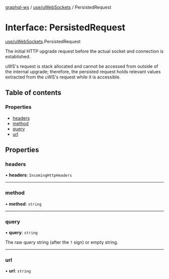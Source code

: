[graphql-ws](../README.md) / [use/uWebSockets](../modules/use_uwebsockets.md) / PersistedRequest

# Interface: PersistedRequest

[use/uWebSockets](../modules/use_uwebsockets.md).PersistedRequest

The initial HTTP upgrade request before the actual
socket and connection is established.

uWS's request is stack allocated and cannot be accessed
from outside of the internal upgrade; therefore, the persisted
request holds relevant values extracted from the uWS's request
while it is accessible.

## Table of contents

### Properties

- [headers](use_uwebsockets.persistedrequest.md#headers)
- [method](use_uwebsockets.persistedrequest.md#method)
- [query](use_uwebsockets.persistedrequest.md#query)
- [url](use_uwebsockets.persistedrequest.md#url)

## Properties

### headers

• **headers**: `IncomingHttpHeaders`

___

### method

• **method**: `string`

___

### query

• **query**: `string`

The raw query string (after the `?` sign) or empty string.

___

### url

• **url**: `string`
